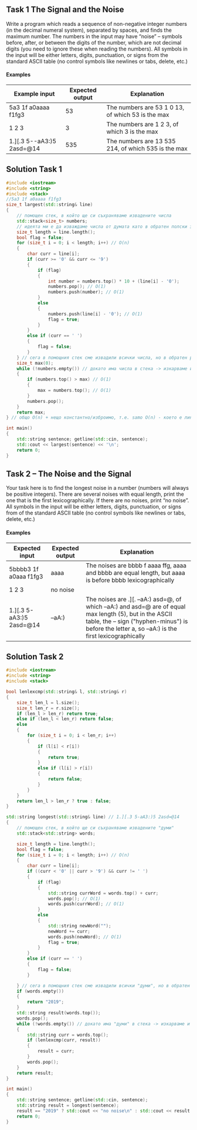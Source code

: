 ## Task 1 The Signal and the Noise
Write a program which reads a sequence of non-negative integer numbers (in the decimal numeral system), separated by spaces, and finds the maximum number. The numbers in the input may have “noise” – symbols before, after, or between the digits of the number, which are not decimal digits (you need to ignore these when reading the numbers). All symbols in the input will be either letters, digits, punctuation, or signs from the standard ASCII table (no control symbols like newlines or tabs, delete, etc.)
#### Examples

Example input|Expected output|Explanation
-|-|-
5a3 1f a0aaaa f1fg3|53|The numbers are 53 1 0 13, of which 53 is the max
1 2 3|3|The numbers are 1 2 3, of which 3 is the max
1.][.3 5--aA3:)5 2asd=@14|535|The numbers are 13 535 214, of which 535 is the max

## Solution Task 1
```cpp
#include <iostream>
#include <string>
#include <stack>
//5a3 1f a0aaaa f1fg3
size_t largest(std::string& line)
{
	// помощен стек, в който ще си съхраняваме извадените числа
	std::stack<size_t> numbers;
	// идеята ми е да изваждаме числа от думата като в обратен полски запис или postfix запис
	size_t length = line.length();
	bool flag = false;
	for (size_t i = 0; i < length; i++) // O(n)
	{
		char curr = line[i];
		if (curr >= '0' && curr <= '9')
		{
			if (flag)
			{
				int number = numbers.top() * 10 + (line[i] - '0');
				numbers.pop(); // O(1)
				numbers.push(number); // O(1)
			}
			else
			{
				numbers.push(line[i] - '0'); // O(1)
				flag = true;
			}
		}
		else if (curr == ' ')
		{
			flag = false;
		}
	} // сега в помощния стек сме извадили всички числа, но в обратен ред, което в случая не е значимо
	size_t max(0);
	while (!numbers.empty()) // докато има числа в стека -> изкарваме и търсим най-голямото
	{
		if (numbers.top() > max) // O(1)
		{
			max = numbers.top(); // O(1)			
		}
		numbers.pop();
	}
	return max;
} // общо O(n) + нещо константно/изброимо, т.е. samo O(n) - което е линейно и е fine

int main()
{
	std::string sentence; getline(std::cin, sentence);
	std::cout << largest(sentence) << '\n';
	return 0;
}
```

## Task 2 – The Noise and the Signal
Your task here is to find the longest noise in a number (numbers will always be positive integers). There are several noises with equal length, print the one that is the first lexicographically. If there are no noises, print “no noise”. All symbols in the input will be either letters, digits, punctuation, or signs from of the standard ASCII table (no control symbols like newlines or tabs, delete, etc.)
#### Examples

Expected input|Expected output|Explanation
-|-|-
5bbbb3 1f a0aaa f1fg3|aaaa|The noises are bbbb f aaaa ffg, aaaa and bbbb are equal length, but aaaa is before bbbb lexicographically
1 2 3|no noise	
1.][.3 5-aA3:)5 2asd=@14|–aA:)|The noises are .][. –aA:) asd=@, of which –aA:) and asd=@ are of equal max length (5), but in the ASCII table, the – sign ("hyphen-minus") is before the letter a, so –aA:) is the first lexicographically

## Solution Task 2
```cpp
#include <iostream>
#include <string>
#include <stack>

bool lenlexcmp(std::string& l, std::string& r)
{
	size_t len_l = l.size();
	size_t len_r = r.size();
	if (len_l > len_r) return true;
	else if (len_l < len_r) return false;
	else
	{
		for (size_t i = 0; i < len_r; i++)
		{
			if (l[i] < r[i])
			{
				return true;
			}
			else if (l[i] > r[i])
			{
				return false;
			}
		}
	}
	return len_l > len_r ? true : false;
}

std::string longest(std::string& line) // 1.][.3 5-aA3:)5 2asd=@14
{
	// помощен стек, в който ще си съхраняваме извадените "думи"
	std::stack<std::string> words;

	size_t length = line.length();
	bool flag = false;
	for (size_t i = 0; i < length; i++) // O(n)
	{
		char curr = line[i];
		if ((curr < '0' || curr > '9') && curr != ' ')
		{
			if (flag)
			{
				std::string currWord = words.top() + curr;
				words.pop(); // O(1)
				words.push(currWord); // O(1)
			}
			else
			{
				std::string newWord("");
				newWord += curr;
				words.push(newWord); // O(1)
				flag = true;
			}
		}
		else if (curr == ' ')
		{
			flag = false;
		}

	} // сега в помощния стек сме извадили всички "думи", но в обратен ред, което в случая не е значимо
	if (words.empty())
	{
		return "2019";
	}
	std::string result(words.top());
	words.pop();
	while (!words.empty()) // докато има "думи" в стека -> изкарваме и търсим най-голямата
	{
		std::string curr = words.top();
		if (lenlexcmp(curr, result))
		{
			result = curr;
		}
		words.pop();
	}
	return result;
}

int main()
{
	std::string sentence; getline(std::cin, sentence);
	std::string result = longest(sentence);
	result == "2019" ? std::cout << "no noise\n" : std::cout << result << "\n";
	return 0;
}
```
